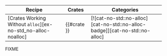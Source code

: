 | Recipe | Crates | Categories |
|--------|--------|------------|
| [Crates Working Without `alloc`][ex-no-std_no-alloc-noalloc] | {{#crate }} | [![cat-no-std::no-alloc][cat-no-std::no-alloc-badge]][cat-no-std::no-alloc] |

<div class="hidden">
FIXME
</div>
